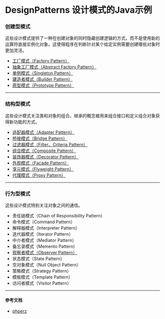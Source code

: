 # DesignPatterns  设计模式的Java示例

### 创建型模式
这些设计模式提供了一种在创建对象的同时隐藏创建逻辑的方式，而不是使用新的运算符直接实例化对象。这使得程序在判断针对某个给定实例需要创建哪些对象时更加灵活。

* [工厂模式（Factory Pattern）](https://github.com/103style/DesignPatterns/tree/master/app/src/main/java/com/lxk/designpatterns/FactoryPattern)
* [抽象工厂模式（Abstract Factory Pattern）](https://github.com/103style/DesignPatterns/tree/master/app/src/main/java/com/lxk/designpatterns/AbstractFactoryPattern)
* [单例模式（Singleton Pattern）](https://github.com/103style/DesignPatterns/tree/master/app/src/main/java/com/lxk/designpatterns/SingletonPattern)
* [建造者模式（Builder Pattern）](https://github.com/103style/DesignPatterns/tree/master/app/src/main/java/com/lxk/designpatterns/BuilderPattern)
* [原型模式（Prototype Pattern）](https://github.com/103style/DesignPatterns/tree/master/app/src/main/java/com/lxk/designpatterns/PrototypePattern)

---

### 结构型模式
这些设计模式关注类和对象的组合。继承的概念被用来组合接口和定义组合对象获得新功能的方式。

* [适配器模式（Adapter Pattern）](https://github.com/103style/DesignPatterns/tree/master/app/src/main/java/com/lxk/designpatterns/AdapterPattern)
* [桥接模式（Bridge Pattern）](https://github.com/103style/DesignPatterns/tree/master/app/src/main/java/com/lxk/designpatterns/BridgePattern)
* [过滤器模式（Filter、Criteria Pattern）](https://github.com/103style/DesignPatterns/tree/master/app/src/main/java/com/lxk/designpatterns/FilterPattern)
* [组合模式（Composite Pattern）](https://github.com/103style/DesignPatterns/tree/master/app/src/main/java/com/lxk/designpatterns/CompositePattern)
* [装饰器模式（Decorator Pattern）](https://github.com/103style/DesignPatterns/tree/master/app/src/main/java/com/lxk/designpatterns/DecoratorPattern)
* [外观模式（Facade Pattern）](https://github.com/103style/DesignPatterns/tree/master/app/src/main/java/com/lxk/designpatterns/FacadePattern)
* [享元模式（Flyweight Pattern）](https://github.com/103style/DesignPatterns/tree/master/app/src/main/java/com/lxk/designpatterns/FlyweightPattern)
* [代理模式（Proxy Pattern）](https://github.com/103style/DesignPatterns/tree/master/app/src/main/java/com/lxk/designpatterns/ProxyPattern)

---

### 行为型模式
这些设计模式特别关注对象之间的通信。

* 责任链模式（Chain of Responsibility Pattern）
* 命令模式（Command Pattern）
* 解释器模式（Interpreter Pattern）
* 迭代器模式（Iterator Pattern）
* 中介者模式（Mediator Pattern）
* 备忘录模式（Memento Pattern）
* [观察者模式（Observer Pattern）](https://github.com/103style/DesignPatterns/tree/master/app/src/main/java/com/lxk/designpatterns/ObserverPattern)
* 状态模式（State Pattern）
* 空对象模式（Null Object Pattern）
* 策略模式（Strategy Pattern）
* 模板模式（Template Pattern）
* 访问者模式（Visitor Pattern）

---

#### 参考文档
* [phperz](http://www.phperz.com/special/40.html)